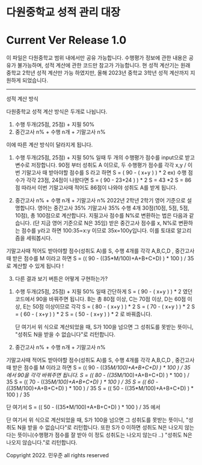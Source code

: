 # 다원중학교 성적 관리 대장
# Current Ver Release 1.0

이 파일은 다원중학교 범위 내에서만 공유 가능합니다. 수행평가 정보에 관한 내용은 공유가 불가능하며, 성적 계산에 관한 코드만 참고가 가능합니다.
현 성적 계산기는 원래 중학교 2학년 성적 계산만 가능 하였지만, 올해 2023년 중학교 3학년 성적 계산까지 지원하게 되었습니다.

<hr>

성적 계산 방식

다원중학교 성적 계산 방식은 두개로 나뉩니다.
  1) 수행 두개(25점, 25점) + 지필 50%
  2) 중간고사 n% + 수행 n개 + 기말고사 n%

이에 따른 계산 방식이 달라지게 됩니다.

1. 수행 두개(25점, 25점) + 지필 50% 일때
  두 개의 수행평가 점수를 input으로 받고 변수로 저장합니다.
  90점 부터 성취도 A 이므로, 두 수행평가 점수를 각각 x,y / 이번 기말고사 때 받아야할 점수를 S 라고 하면
  S = ( 90 - ( x+y ) ) * 2
  ex) 수행 점수가 각각 23점, 24점이 나왔다면
  S = ( 90 - 23+24 ) ) * 2
  S = 43 *2
  S = 86점
  따라서 이번 기말고사때 적어도 86점이 나와야 성취도 A를 받게 됩니다.

2. 중간고사 n% + 수행 n개 + 기말고사 n%
  2022년 2학년 2학기 영어 기준으로 설명합니다.
  영어는 중간고사 35% 기말고사 35% 수행 4개 30점(10점, 5점, 5점, 10점), 총 100점으로 계산합니다.
  지필고사 점수를 N%로 변환하는 법은 다음과 같습니다. (단 지금 영어 기준으로 N은 35임)
  받은 중간고사 점수를 x, N%로 변환하는 점수를 y라고 하면
  100:35=x:y 이므로 35x=100y입니다. 이를 토대로 알고리즘을 세워봅시다.

  기말고사때 적어도 받아야할 점수(성취도 A)를 S, 수행 4개를 각각 A,B,C,D , 중간고사때 받은 점수를 M 이라고 하면
  S = (( 90 - ((35*M/100)+A+B+C+D) ) * 100 ) / 35 로 계산할 수 있게 됩니다 !
  
  
3. 다른 결과 보기 버튼은 어떻게 구현하는가?
  1) 수행 두개(25점, 25점) + 지필 50% 일때
    간단하게 S = ( 90 - ( x+y ) ) * 2 였던 코드에서 90을 바꿔주면 됩니다.
    B는 총 80점 이상, C는 70점 이상, D는 60점 이상, E는 50점 이상이므로 각각
    S = ( 80 - ( x+y ) ) * 2
    S = ( 70 - ( x+y ) ) * 2
    S = ( 60 - ( x+y ) ) * 2
    S = ( 50 - ( x+y ) ) * 2 로 바꿔줍니다.

     단 여기서 위 식으로 계산되었을 때, S가 100을 넘으면 그 성취도를 못받는 뜻이니, "성취도 N을 받을 수 없습니다"로 리턴합니다.
    
  2) 중간고사 n% + 수행 n개 + 기말고사 n%

  기말고사때 적어도 받아야할 점수(성취도 A)를 S, 수행 4개를 각각 A,B,C,D , 중간고사때 받은 점수를 M 이라고 하면
  S = (( 90 - ((35*M/100)+A+B+C+D) ) * 100 ) / 35 에서
  90을 각각 바꿔주면 됩니다.
  S = (( 80 - ((35*M/100)+A+B+C+D) ) * 100 ) / 35
  S = (( 70 - ((35*M/100)+A+B+C+D) ) * 100 ) / 35
  S = (( 60 - ((35*M/100)+A+B+C+D) ) * 100 ) / 35
  S = (( 50 - ((35*M/100)+A+B+C+D) ) * 100 ) / 35
  
  단 여기서 
  S = (( 50 - ((35*M/100)+A+B+C+D) ) * 100 ) / 35 에서
  
  
  
  
  단 여기서 위 식으로 계산되었을 때, S가 100을 넘으면 그 성취도를 못받는 뜻이니, "성취도 N을 받을 수 없습니다"로 리턴합니다.
  또한 S가 0 이하면 성취도 N은 나오지 않는다는 뜻이니(수행평가 점수를 잘 받아 이 정도 성취도는 나오지 않는다 ..) "성취도 N은 나오지 않습니다."로 리턴합니다.
    

Copyright 2022. 민우준 all rights reserved

